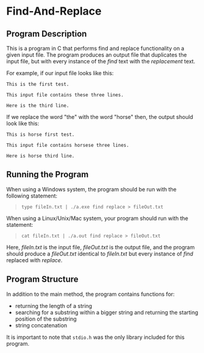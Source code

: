 # Find-And-Replace

## Program Description
This is a program in C that performs find and replace functionality on a given input file. The program produces an output file that duplicates the input file, but with every instance of the _find_ text with the _replacement_ text.

For example, if our input file looks like this:

`This is the first test.`

`This input file contains these three lines.`

`Here is the third line.`

If we replace the word "the" with the word "horse" then, the output should look like this:

`This is horse first test.`

`This input file contains horsese three lines.`

`Here is horse third line.`

## Running the Program
When using a Windows system, the program should be run with the following statement:
> `type fileIn.txt | ./a.exe find replace > fileOut.txt`

When using a Linux/Unix/Mac system, your program should run with the statement:
> `cat fileIn.txt | ./a.out find replace > fileOut.txt`

Here, _fileIn.txt_ is the input file, _fileOut.txt_ is the output file, and the program should produce a _fileOut.txt_ identical to _fileIn.txt_ but every instance of _find_ replaced with _replace_.

## Program Structure
In addition to the main method, the program contains functions for:
* returning the length of a string
* searching for a substring within a bigger string and returning the starting position of the substring
* string concatenation

It is important to note that `stdio.h` was the only library included for this program.
